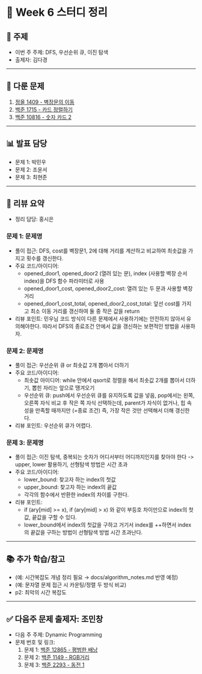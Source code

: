 ﻿# 📆 Week 6 스터디 정리

## 📌 주제
- 이번 주 주제: DFS, 우선순위 큐, 이진 탐색
- 출제자: 김다경

---

## 📂 다룬 문제
1. [정올 1409 - 벽장문의 이동](https://jungol.co.kr/problem/1409?cursor=OCw1LDY%3D)
2. [백준 1715 - 카드 정렬하기](https://www.acmicpc.net/problem/1715)
3. [백준 10816 - 숫자 카드 2](https://www.acmicpc.net/problem/10816)

---

## 📊 발표 담당
- 문제 1: 박민우
- 문제 2: 조윤서
- 문제 3: 최현준

---

## 📝 리뷰 요약
- 정리 담당: 홍시은
### 문제 1: 문제명
- 풀이 접근: DFS, cost를 벽장문1, 2에 대해 거리를 계산하고 비교하여 최솟값을 가지고 횟수를 갱신한다.
- 주요 코드/아이디어:
  - opened_door1, opened_door2 (열려 있는 문), index (사용할 벽장 순서 index)을 DFS 함수 파라미터로 사용
  - opened_door1_cost, opened_door2_cost: 열려 있는 두 문과 사용할 벽장 거리
  - opened_door1_cost_total, opened_door2_cost_total: 앞선 cost를 가지고 최소 이동 거리를 갱신하여 둘 중 작은 값을 return
- 리뷰 포인트: 민우님 코드 방식이 다른 문제에서 사용하기에는 안전하지 않아서 유의해야한다. 따라서 DFS의 종료조건 안에서 값을 갱신하는 보편적인 방법을 사용하자.

### 문제 2: 문제명
- 풀이 접근: 우선순위 큐 or 최솟값 2개 뽑아서 더하기
- 주요 코드/아이디어:
  - 최솟값 아이디어: while 안에서 qsort로 정렬을 해서 최솟값 2개를 뽑아서 더하기, 뽑힌 자리는 앞으로 땡겨오기
  - 우선순위 큐: push에서 우선순위 큐를 유지하도록 값을 넣음, pop에서는 왼쪽, 오른쪽 자식 비교 후 작은 쪽 자식 선택하는데, parent가 자식이 없거나, 힙 속성을 만족할 때까지만 (=종료 조건) 즉, 가장 작은 것만 선택해서 더해 갱신한다.
- 리뷰 포인트: 우선순위 큐가 어렵다.

### 문제 3: 문제명
- 풀이 접근: 이진 탐색, 중복되는 숫자가 어디서부터 어디까지인지를 찾아야 한다 -> upper, lower 활용하기, 선형탐색 방법은 시간 초과
- 주요 코드/아이디어:
  - lower_bound: 찾고자 하는 index의 첫값
  - upper_bound: 찾고자 하는 index의 끝값
  - 각각의 함수에서 반환한 index의 차이를 구한다.
- 리뷰 포인트:
  - if (ary[mid] >= x), if (ary[mid] > x) 와 같이 부등호 차이만으로 index의 첫값, 끝값을 구할 수 있다.
  - lower_bound에서 index의 첫값을 구하고 거기서 index를 ++하면서 index의 끝값을 구하는 방법이 선형탐색 방법 시간 초과난다.

---

## 📚 추가 학습/참고
- (예: 시간복잡도 개념 정리 필요 → docs/algorithm_notes.md 반영 예정)
- (예: 문자열 문제 접근 시 카운팅/정렬 두 방식 비교)
- p2: 최악의 시간 복잡도
---

## ✅ 다음주 문제 출제자: 조민창
- 다음 주 주제: Dynamic Programming
- 문제 번호 및 링크:
  1. 문제 1: [백준 12865 - 평범한 배낭](https://www.acmicpc.net/problem/12865)
  2. 문제 2: [백준 1149 - RGB거리](https://www.acmicpc.net/problem/1149)
  3. 문제 3: [백준 2293 - 동전 1](https://www.acmicpc.net/problem/2293)
